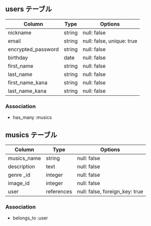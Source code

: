## users テーブル

| Column             | Type   | Options                   |
| ------------------ | ------ | ------------------------- |
| nickname           | string | null: false               |
| email              | string | null: false, unique: true |
| encrypted_password | string | null: false               |
| birthday           | date   | null: false               |
| first_name         | string | null: false               |
| last_name          | string | null: false               |
| first_name_kana    | string | null: false               |
| last_name_kana     | string | null: false               |

### Association

- has_many :musics



## musics テーブル

| Column           | Type       | Options                        |
| ---------------- | ---------- | ------------------------------ |
| musics_name      | string     | null: false                    |
| description      | text       | null: false                    |
| genre   _id      | integer    | null: false                    |
| image_id         | integer    | null: false                    |
| user             | references | null: false, foreign_key: true |

### Association

- belongs_to :user


